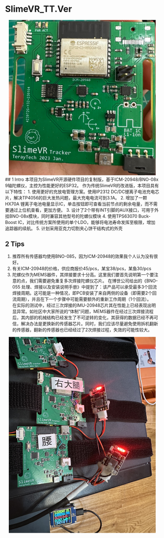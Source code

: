 # SlimeVR_TT.Ver  
<div align=center><img src="https://github.com/TerayTech/SlimeVR_TT.Ver/blob/main/img/SLVR_PCBtop.jpg" width="480"></div>  
## 1 Intro  
本项目为SlimeVR开源硬件项目的复制版，基于ICM-20948/BNO-08x 9轴陀螺仪，主控为性能更好的ESP32。  
作为传统SlimeVR的改进版，本项目具有以下特性：  
1. 使用更好的充放电管理方案。使用IP2312 DC/DC锂离子电池充电芯片，解决TP4056的巨大发热问题，最大充电电流可到3.1A。  
2. 增加了一颗HX70A 锂离子电池电量显示IC，单击按钮即可查看当前节点的剩余电量，而不需要通过上位机查看，更加方便。  
3. 设计了2个带有INT引脚的AUX接口，可用于外挂BNO-08x模块，同时兼容其他型号的陀螺仪模块  
4. 使用TPS63070 Buck-Boost IC，对比传统方案所使用的单个LDO，能够将电池寿命发挥至极限，增加追踪器的续航。  
5. 计划采用亚克力切割夹心饼干结构式的外壳  
  
## 2 Tips 
1. 推荐所有传感器均使用BNO-085，因为ICM-20948的效果我个人认为没有很好。  
2. 有关ICM-20948的价格，供应商报价45/pcs，某宝38/pcs，某鱼30/pcs  
3. 	陀螺仪作为MEMS器件，其焊接要求十分高。这里我们要首先说明第一个要注意的点，我们需要避免重复多次焊接陀螺仪芯片。
	在博世公司给出的《BNO-055 处理、焊接以及安装说明手册》中提到了：该产品可以承受最多3个回流焊接周期。这可能是一种情况，即PCB安装了来自两侧的设备（即需要2个回流周期），并且在下一个步骤中可能需要额外的重新工作周期（1个回流）。  
在实际的测试中，经过三次焊接的IMU-20948芯片其在性能上已经表现出明显异常。如社区中大家所说的“体制”问题，MEMS器件在经过三次焊接流程后，其内部的机械结构已经发生了不可逆转的变化，其获得的数据已经不再可信，解决办法是更换新的传感器芯片。同时，我们应该尽量避免使用拆机翻新的传感器，翻新的传感器也已经经过了2次焊接过程，失效的可能性较大。  
  
  
<div align=center><img src="https://github.com/TerayTech/SlimeVR_TT.Ver/blob/main/img/demo.JPG" width="480"></div>    
  
